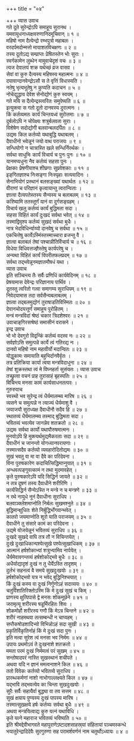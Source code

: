 +++
title = "०४"

+++
व्यास उवाच  
गते दूते सुरेन्द्रोऽपि समाहूय सुरानथ ।  
यमवायुधनाध्यक्षवरुणानिदमूचिवान् ॥ १ ॥  
महिषो नाम दैत्येन्द्रो रम्भपुत्रो महाबलः ।  
वरदर्पमदोन्मत्तो मायाशतविचक्षणः ॥ २ ॥  
तस्य दूतोऽद्य सम्प्राप्तः प्रेषितस्तेन भोः सुराः ।  
स्वर्गकामेन लुब्धेन मामुवाचेदृशं वचः ॥ ३ ॥  
त्यज देवालयं शक्र यथेच्छं व्रज वासव ।  
सेवां वा कुरु दैत्यस्य महिषस्य महात्मनः ॥ ४ ॥  
दयावान्दानवेन्द्रोऽसौ स ते वृत्तिं विधास्यति ।  
नतेषु भृत्यभूतेषु न कुप्यति कदाचन ॥ ५ ॥  
नोचेद्युद्धाय देवेश सेनोद्योगं कुरु स्वयम् ।  
गते मयि स दैत्येन्द्रस्त्वरितः समुपेष्यति ॥ ६ ॥  
इत्युक्त्वा स गतो दूतो दानवस्य दुरात्मनः ।  
किं कर्तव्यमतः कार्यं चिन्तयध्वं सुरोत्तमाः ॥ ७ ॥  
दुर्बलोऽपि न चोपेक्ष्यः शत्रुर्बलवता सुराः ।  
विशेषेण सदोद्योगी बलवान्बलदर्पितः ॥ ८ ॥  
उद्यमः किल कर्तव्यो यथाबुद्धि यथाबलम् ।  
दैवाधीनो भवेन्नूनं जयो वाथ पराजयः ॥ ९ ॥  
सन्धियोगो न चात्रास्ति खले सन्धिर्निरर्थकः ।  
सर्वथा साधुभिः कार्यं विचार्य च पुनः पुनः ॥ १० ॥  
यानमप्यधुना नैव कर्तव्यं सहसा पुनः ।  
प्रेक्षकाः प्रेषणीयाश्च शीघ्रगाः सुप्रवेशकाः ॥ ११ ॥  
इङ्‌गितज्ञाश्च निःसङ्गा निःस्पृहाः सत्यवादिनः ।  
सेनाभियोगं प्रस्थानं बलसङ्ख्यां यथार्थतः ॥ १२ ॥  
वीराणां च परिज्ञानं कृत्वायान्तु त्वरान्विताः ।  
ज्ञात्वा दैत्यपतेस्तस्य सैन्यस्य च बलाबलम् ॥ १३ ॥  
करिष्यामि ततस्तूर्णं यानं वा दुर्गसङ्ग्रहम् ।  
विचार्य खलु कर्तव्यं कार्यं बुद्धिमता सदा ।  
सहसा विहितं कार्यं दुःखदं सर्वथा भवेत् ॥ १४ ॥  
तस्माद्विमृश्य कर्तव्यं सुखदं सर्वथा बुधैः ।  
नात्र भेदविधिर्न्याय्यो दानवेषु च सर्वथा ॥ १५ ॥  
एकचित्तेषु कार्येऽस्मिंस्तस्माच्चारा व्रजन्तु वै ।  
ज्ञात्वा बलाबलं तेषां पश्चान्नीतिर्विचार्य च ॥ १६ ॥  
विधेया विधिवत्तज्ज्ञैस्तेषु कार्यपरेषु च ।  
अन्यथा विहितं कार्यं विपरीतफलप्रदम् ॥ १७ ॥  
सर्वथा तद्‌भवेन्नूनमज्ञातमौषधं यथा ।  
व्यास उवाच  
इति सञ्चिन्त्य तैः सर्वैः प्रणिधिं कार्यवेदिनम् ॥ १८ ॥  
प्रेषयामास देवेन्द्रः परिज्ञानाय पार्थिव ।  
दूतस्तु त्वरितो गत्वा समागम्य सुराधिपम् ॥ १९ ॥  
निवेदयामास तदा सर्वसैन्यबलाबलम् ।  
ज्ञात्वा तद्‌बलमुद्योगं तुराषाडतिविस्मितः ॥ २० ॥  
देवानचोदयत्तूर्णं समाहूय पुरोहितम् ।  
मन्त्रं मन्त्रविदां श्रेष्ठं चकार त्रिदशेश्वरः ॥ २१ ॥  
उवाचाङ्‌गिरसश्रेष्ठं समासीनं वरासने ।  
इन्द्र उवाच  
भो भो देवगुरो विद्वन्किं कर्तव्यं वदस्व नः ॥ २२ ॥  
सर्वज्ञोऽसि समुत्पन्ने कार्ये त्वं गतिरद्य नः ।  
दानवो महिषो नाम महावीर्यो मदान्वितः ॥ २३ ॥  
योद्धुकामः समायाति बहुभिर्दानवैर्वृतः ।  
तत्र प्रतिक्रिया कार्या त्वया मन्त्रविदाधुना ॥ २४ ॥  
तेषां शुक्रस्तथा त्वं मे विघ्नहर्ता सुसंयतः ।
व्यास उवाच  
तच्छ्रुत्वा वचनं प्राह तुरासाहं बृहस्पतिः ॥ २५ ॥  
विचिन्त्य मनसा कामं कार्यसाधनतत्परः ।  
गुरुरुवाच  
स्वस्थो भव सुरेन्द्र त्वं धैर्यमालम्ब्य मारिष ॥ २६ ॥  
व्यसने च समुत्पन्ने न त्याज्यं धैर्यमाशु वै ।  
जयाजयौ सुराध्यक्ष दैवाधीनौ सदैव हि ॥ २७ ॥  
स्थातव्यं धैर्यमालम्ब्य तस्माद्‌ बुद्धिमता सदा ।  
भवितव्यं भवत्येव जानन्नेव शतक्रतो ॥ २८ ॥  
उद्यमः सर्वथा कार्यो यथापौरुषमात्मनः ।  
मुनयोऽपि हि मुक्त्यर्थमुद्यमैकरताः सदा ॥ २९ ॥  
दैवाधीनं च जानन्तो योगध्यानपरायणाः ।  
तस्मात्सदैव कर्तव्यो व्यवहारोदितोद्यमः ॥ ३० ॥  
सुखं भवतु वा मा वा दैवे का परिदेवना ।  
विना पुरुषकारेण कदाचित्सिद्धिमाप्नुयात् ॥ ३१ ॥  
अन्धवत्पङ्गुवत्कामं न तथा मुदमावहेत् ।  
कृते पुरुषकारेऽपि यदि सिद्धिर्न जायते ॥ ३२ ॥  
न तत्र दूषणं तस्य दैवाधीने शरीरिणि ।  
कार्यसिद्धिर्न सैन्येऽस्ति न मन्त्रे न च मन्त्रणे ॥ ३३ ॥  
न रथे नायुधे नूनं दैवाधीना सुराधिप ।  
बलवाञ्क्लेशमाप्नोति निर्बलः सुखमश्नुते ॥ ३४ ॥  
बुद्धिमान्क्षुधितः शेते निर्बुद्धिर्भोगवान्भवेत् ।  
कातरो जयमाप्नोति शूरो याति पराजयम् ॥ ३५ ॥  
दैवाधीने तु संसारे कामं का परिदेवना ।  
उद्यमे योजयेन्नूनं भवितव्यं सुराधिप ॥ ३६ ॥  
दुःखदे सुखदे वापि तत्र तौ न विचिन्तयेत् ।  
दुःखे दुःखाधिकान्पश्येत्सुखे पश्येत्सुखाधिकम् ॥ ३७ ॥  
आत्मानं हर्षशोकाभ्यां शत्रुभ्यामिव नार्पयेत् ।  
धैर्यमेवावगन्तव्यं हर्षशोकोद्‌भवे बुधैः ॥ ३८ ॥  
अधैर्याद्यादृशं दुःखं न तु धैर्येऽस्ति तादृशम् ।  
दुर्लभं सहनत्वं वै समये सुखदुःखयोः ॥ ३९ ॥  
हर्षशोकोद्‌भवो यत्र न भवेद्‌ बुद्धिनिश्चयात् ।  
किं दुःखं कस्य वा दुःखं निर्गुणोऽहं सदाव्ययः ॥ ४० ॥  
चतुर्विंशातिरिक्तोऽस्मि किं मे दुःखं सुखं च किम् ।  
प्राणस्य क्षुत्पिपासे द्वे मनसः शोकमूर्छने ॥ ४१ ॥  
जरामृत्यू शरीरस्य षडूर्मिरहितः शिवः ।  
शोकमोहौ शरीरस्य गणौ किं मेऽत्र चिन्तने ॥ ४२ ॥  
शरीरं नाहमथवा तत्सम्बन्धी न चाप्यहम् ।  
सप्तैकषोडशादिभ्यो विभिन्नोऽहं सदा सुखी ॥ ४३ ॥  
प्रकृतिर्विकृतिर्नाहं किं मे दुःखं सदा पुनः ।  
इति मत्वा सुरेश त्वं मनसा भव निर्ममः ॥ ४४ ॥  
उपायः प्रथमोऽयं ते दुःखनाशे शतक्रतो ।  
ममता परमं दुःखं निर्ममत्वं परं सुखम् ॥ ४५ ॥  
सन्तोषादपरं नास्ति सुखस्थानं शचीपते ।  
अथवा यदि न ज्ञानं ममत्वनाशने किल ॥ ४६ ॥  
ततो विवेकः कर्तव्यो भवितव्ये सुराधिप ।  
प्रारब्धकर्मणां नाशो नाभोगाल्लक्ष्यते किल ॥ ४७ ॥  
यद्‌भावि तद्‌भवत्येव का चिन्ता सुखदुःखयोः ।  
सुरैः सर्वैः सहायैर्वा बुद्ध्या वा तव सत्तम ॥ ४८ ॥  
सुखं क्षयाय पुण्यस्य दुःखं पापस्य मारिष ।  
तस्मात्सुखक्षये हर्षः कर्तव्यः सर्वथा बुधैः ॥ ४९ ॥  
अथवा मन्त्रयित्वाद्य कुरु यत्नं यथाविधि ।  
कृते यत्ने महाराज भवितव्यं भविष्यति ॥ ५० ॥  
इति श्रीमद्देवीभागवते महापुराणेऽष्टादशसाहस्र्यां संहितायां पञ्चमस्कन्धे  
भयातुरेन्द्रादिदेवैः सुरगुरुणा सह परामर्शवर्णनं नाम चतुर्थोऽध्यायः ॥ ४ ॥
